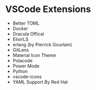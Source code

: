 
# VSCode Extensions

- Better TOML
- Docker
- Dracula Offical
- ElixirLS
- erlang (by Pierrick Gourlain)
- GitLens
- Material Icon Theme
- Polacode
- Power Mode
- Python
- vscode-icons
- YAML Support By Red Hat
